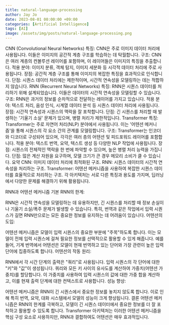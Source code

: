 ```yaml
---
title: natural-language-processing
author: Jay Jo
date: 2023-08-01 00:00:00 +09:00
categories: [Artificial Intelligence]
tags: [AI]
image: /assets/img/posts/natural-language-processing.png
---
```


CNN (Convolutional Neural Networks)
특징: CNN은 주로 이미지 데이터 처리에 사용됩니다. 이들은 이미지의 공간적 계층 구조를 학습하는 데 탁월합니다.
구조: CNN은 여러 계층의 컨볼루션 레이어를 포함하며, 이 레이어들은 이미지의 특징을 추출합니다.
적용 분야: 이미지 분류, 객체 탐지, 이미지 세분화 등 시각적 데이터 처리에 주로 사용됩니다.
장점: 공간적 계층 구조를 통해 이미지의 복잡한 특징을 효과적으로 인식합니다.
단점: 시퀀스 데이터 처리에는 제한적이며, 시간적 연속성을 모델링하는 데는 적합하지 않습니다.
RNN (Recurrent Neural Networks)
특징: RNN은 시퀀스 데이터를 처리하기 위해 설계되었습니다. 이들은 데이터의 시간적 연속성을 모델링할 수 있습니다.
구조: RNN은 과거의 정보를 순차적으로 전달하는 레이어를 가지고 있습니다.
적용 분야: 텍스트 처리, 음성 인식, 시계열 데이터 분석 등 시퀀스 데이터 처리에 사용됩니다.
장점: 시간적 연속성과 시퀀스의 맥락을 잘 포착합니다.
단점: 긴 시퀀스를 처리할 때 발생하는 '기울기 소실' 문제가 있으며, 병렬 처리가 제한적입니다.
Transformer
특징: Transformer는 주로 자연어 처리(NLP) 분야에서 사용됩니다. 이는 '어텐션 메커니즘'을 통해 시퀀스의 각 요소 간의 관계를 모델링합니다.
구조: Transformer는 인코더와 디코더로 구성되어 있으며, 각각은 여러 층의 어텐션 및 피드포워드 레이어를 포함합니다.
적용 분야: 텍스트 번역, 요약, 텍스트 생성 등 다양한 NLP 작업에 사용됩니다.
장점: 시퀀스의 전체적인 맥락을 한 번에 파악할 수 있으며, 높은 병렬 처리 능력을 가집니다.
단점: 많은 계산 자원을 요구하며, 모델 크기가 큰 경우 메모리 소비가 클 수 있습니다.
요약
CNN: 이미지 데이터 처리에 최적화된 구조.
RNN: 시퀀스 데이터의 시간적 연속성을 처리하는 구조.
Transformer: 어텐션 메커니즘을 사용하여 복잡한 시퀀스 데이터를 효율적으로 처리하는 구조.
각 아키텍처는 서로 다른 특징과 용도를 가지며, 딥러닝에서 다양한 문제를 해결하기 위해 활용됩니다.

RNN과 어텐션 메커니즘
기본 RNN의 한계:

RNN은 시간적 연속성을 모델링하는 데 유용하지만, 긴 시퀀스를 처리할 때 정보 손실이나 기울기 소실/폭주 문제가 발생할 수 있습니다.
특히, 번역과 같은 작업에서 입력 시퀀스가 길면 RNN만으로는 모든 중요한 정보를 유지하는 데 어려움이 있습니다.
어텐션의 도입:

어텐션 메커니즘은 모델이 입력 시퀀스의 중요한 부분에 "주목"하도록 합니다. 이는 모델이 전체 입력 시퀀스에 걸쳐 필요한 정보를 선택적으로 활용할 수 있게 해줍니다.
예를 들어, 기계 번역에서 어텐션은 모델이 현재 번역하고 있는 단어와 가장 관련이 높은 입력 단어에 집중하도록 합니다.
어텐션의 작동 원리:

RNN에서 각 시간 단계의 출력은 "쿼리"로 사용됩니다.
입력 시퀀스의 각 단어에 대한 "키"와 "값"이 생성됩니다.
쿼리와 모든 키 사이의 유사도를 계산하여 가중치(어텐션 가중치)를 할당합니다.
이 가중치를 사용하여 입력 시퀀스의 값에 대한 가중 합을 계산하고, 이를 현재 출력 단계에 대한 컨텍스트로 사용합니다.
성능 향상:

어텐션 메커니즘은 RNN이 긴 시퀀스에서 중요한 정보를 놓치지 않도록 합니다. 이로 인해 특히 번역, 요약, 대화 시스템에서 모델의 성능이 크게 향상됩니다.
결론
어텐션 메커니즘은 RNN의 한계를 극복하고, 모델이 긴 시퀀스 데이터에서 중요한 정보를 더 잘 포착하고 활용할 수 있도록 합니다. Transformer 아키텍처는 이러한 어텐션 메커니즘을 핵심 구성 요소로 사용하지만, RNN과 결합하여도 어텐션은 매우 효과적입니다.









